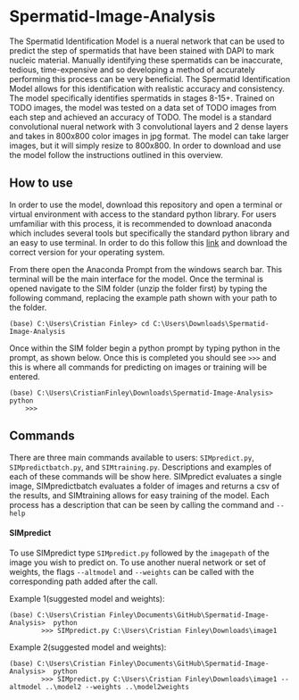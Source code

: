 # Spermatid-Image-Analysis
The Spermatid Identification Model is a nueral network that can be used to predict the step of spermatids that have been stained with DAPI to mark nucleic material.  Manually identifying these spermatids can be inaccurate, tedious, time-expensive and so developing a method of accurately performing this process can be very beneficial. The Spermatid Identification Model allows for this identification with realistic accuracy and consistency. The model specifically identifies spermatids in stages 8-15+.   Trained on TODO images, the model was tested on a data set of TODO images from each step and achieved an accuracy of TODO.  The model is a standard convolutional nueral network with 3 convolutional layers and 2 dense layers and takes in 800x800 color images in jpg format.  The model can take larger images, but it will simply resize to 800x800.  In order to download and use the model follow the instructions outlined in this overview.  

## How to use
In order to use the model, download this repository and open a terminal or virtual environment with access to the standard python library.  For users umfamiliar with this process, it is recommended to download anaconda which includes several tools but specifically the standard python library and an easy to use terminal.  In order to do this follow this [link](https://www.anaconda.com/download) and download the correct version for your operating system.

From there open the Anaconda Prompt from the windows search bar.  This terminal will be the main interface for the model.  Once the terminal is opened navigate to the SIM folder (unzip the folder first) by typing the following command, replacing the example path shown with your path to the folder.
```
(base) C:\Users\Cristian Finley> cd C:\Users\Downloads\Spermatid-Image-Analysis
```
Once within the SIM folder begin a python prompt by typing python in the prompt, as shown below.  Once this is completed you should see `>>>` and this is where all commands for predicting on images or training will be entered.
```
(base) C:\Users\CristianFinley\Downloads\Spermatid-Image-Analysis> python
    >>>
```

## Commands
There are three main commands available to users:  `SIMpredict.py`, `SIMpredictbatch.py`, and `SIMtraining.py`.  Descriptions and examples of each of these commands will be show here.  SIMpredict evaluates a single image, SIMpredictbatch evaluates a folder of images and returns a csv of the results, and SIMtraining allows for easy training of the model.  Each process has a description that can be seen by calling the command and `--help`


#### SIMpredict
To use SIMpredict type `SIMpredict.py` followed by the `imagepath` of the image you wish to predict on.  To use another nueral network or set of weights, the flags `--altmodel` and `--weights` can be called with the corresponding path added after the call.  

Example 1(suggested model and weights):
```
(base) C:\Users\Cristian Finley\Documents\GitHub\Spermatid-Image-Analysis>  python
        >>> SIMpredict.py C:\Users\Cristian Finley\Downloads\image1
 ```
        
Example 2(suggested model and weights):
```
(base) C:\Users\Cristian Finley\Documents\GitHub\Spermatid-Image-Analysis>  python
        >>> SIMpredict.py C:\Users\Cristian Finley\Downloads\image1 --altmodel ..\model2 --weights ..\model2weights
```
